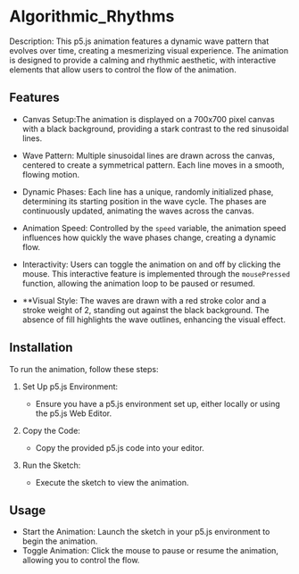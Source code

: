 # Algorithmic_Rhythms

Description: 
This p5.js animation features a dynamic wave pattern that evolves over time, creating a mesmerizing visual experience. The animation is designed to provide a calming and rhythmic aesthetic, with interactive elements that allow users to control the flow of the animation.

## Features

- Canvas Setup:The animation is displayed on a 700x700 pixel canvas with a black background, providing a stark contrast to the red sinusoidal lines.
  
- Wave Pattern: Multiple sinusoidal lines are drawn across the canvas, centered to create a symmetrical pattern. Each line moves in a smooth, flowing motion.

- Dynamic Phases: Each line has a unique, randomly initialized phase, determining its starting position in the wave cycle. The phases are continuously updated, animating the waves across the canvas.

- Animation Speed: Controlled by the `speed` variable, the animation speed influences how quickly the wave phases change, creating a dynamic flow.

- Interactivity: Users can toggle the animation on and off by clicking the mouse. This interactive feature is implemented through the `mousePressed` function, allowing the animation loop to be paused or resumed.

- **Visual Style: The waves are drawn with a red stroke color and a stroke weight of 2, standing out against the black background. The absence of fill highlights the wave outlines, enhancing the visual effect.

## Installation

To run the animation, follow these steps:

1. Set Up p5.js Environment:
   - Ensure you have a p5.js environment set up, either locally or using the p5.js Web Editor.

2. Copy the Code:
   - Copy the provided p5.js code into your editor.

3. Run the Sketch:
   - Execute the sketch to view the animation.

## Usage

- Start the Animation: Launch the sketch in your p5.js environment to begin the animation.
- Toggle Animation: Click the mouse to pause or resume the animation, allowing you to control the flow.

